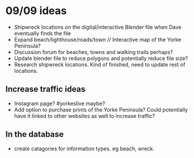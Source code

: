 # 09/09 ideas

- Shipwreck locations on the digital/interactive Blender file when Dave eventually finds the file 
- Expand beach/lighthouse/roads/town // Interactive map of the Yorke Peninsula?
- Discussion forum for beaches, towns and walking trails perhaps?
- Update blender file to reduce polygons and potentially reduce file size?
- Research shipwreck locations. Kind of finished, need to update rest of locations. 


## Increase traffic ideas
- Instagram page? #yorkeslive maybe?
- Add option to purchase prints of the Yorke Peninsula? Could potentially have it linked to other websites as well to increase traffic? 

## In the database
- create catagories for information types. eg beach, wreck.